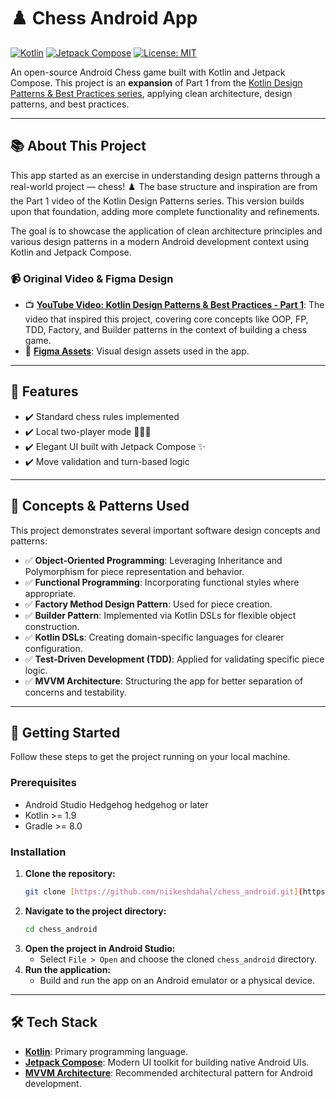 ﻿# ♟️ Chess Android App

[![Kotlin](https://img.shields.io/badge/Kotlin-1.9+-blueviolet?logo=kotlin)](https://kotlinlang.org)
[![Jetpack Compose](https://img.shields.io/badge/Jetpack%20Compose-orange?logo=jetpackcompose)](https://developer.android.com/jetpack/compose)
[![License: MIT](https://img.shields.io/badge/License-MIT-yellow.svg)](https://opensource.org/licenses/MIT)

An open-source Android Chess game built with Kotlin and Jetpack Compose. This project is an **expansion** of Part 1 from the [Kotlin Design Patterns & Best Practices series](https://youtu.be/G6FY8jHiDVY?si=6FHcGttuRLB0lBJ4), applying clean architecture, design patterns, and best practices.

---

## 📚 About This Project

This app started as an exercise in understanding design patterns through a real-world project — chess! ♟️ The base structure and inspiration are from the Part 1 video of the Kotlin Design Patterns series. This version builds upon that foundation, adding more complete functionality and refinements.

The goal is to showcase the application of clean architecture principles and various design patterns in a modern Android development context using Kotlin and Jetpack Compose.

### 📹 Original Video & Figma Design

* 📺 **[YouTube Video: Kotlin Design Patterns & Best Practices - Part 1](https://youtu.be/G6FY8jHiDVY?si=6FHcGttuRLB0lBJ4)**: The video that inspired this project, covering core concepts like OOP, FP, TDD, Factory, and Builder patterns in the context of building a chess game.
* 🎨 **[Figma Assets](https://www.figma.com/community/file/971870797656870866/chess-simple-assets)**: Visual design assets used in the app.

---

## 📱 Features

* ✔️ Standard chess rules implemented
* ✔️ Local two-player mode 🧑‍🤝‍🧑
* ✔️ Elegant UI built with Jetpack Compose ✨
* ✔️ Move validation and turn-based logic

---

## 🧠 Concepts & Patterns Used

This project demonstrates several important software design concepts and patterns:

* ✅ **Object-Oriented Programming**: Leveraging Inheritance and Polymorphism for piece representation and behavior.
* ✅ **Functional Programming**: Incorporating functional styles where appropriate.
* ✅ **Factory Method Design Pattern**: Used for piece creation.
* ✅ **Builder Pattern**: Implemented via Kotlin DSLs for flexible object construction.
* ✅ **Kotlin DSLs**: Creating domain-specific languages for clearer configuration.
* ✅ **Test-Driven Development (TDD)**: Applied for validating specific piece logic.
* ✅ **MVVM Architecture**: Structuring the app for better separation of concerns and testability.

---

## 🚀 Getting Started

Follow these steps to get the project running on your local machine.

### Prerequisites

* Android Studio Hedgehog  hedgehog or later
* Kotlin >= 1.9
* Gradle >= 8.0

### Installation

1.  **Clone the repository:**
    ```bash
    git clone [https://github.com/niikeshdahal/chess_android.git](https://github.com/niikeshdahal/chess_android.git)
    ```
2.  **Navigate to the project directory:**
    ```bash
    cd chess_android
    ```
3.  **Open the project in Android Studio:**
    * Select `File > Open` and choose the cloned `chess_android` directory.
4.  **Run the application:**
    * Build and run the app on an Android emulator or a physical device.

---

## 🛠️ Tech Stack

* **[Kotlin](https://kotlinlang.org/)**: Primary programming language.
* **[Jetpack Compose](https://developer.android.com/jetpack/compose)**: Modern UI toolkit for building native Android UIs.
* **[MVVM Architecture](https://developer.android.com/topic/architecture#modern-app-architecture)**: Recommended architectural pattern for Android development.
